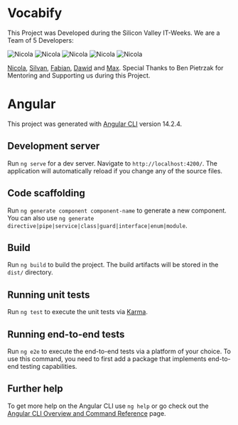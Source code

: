 # Vocabify

This Project was Developed during the Silicon Valley IT-Weeks.
We are a Team of 5 Developers:

<div>
  <img src="https://images.weserv.nl/?url=avatars.githubusercontent.com/u/57986114?v=4&h=50&w=50&fit=cover&mask=circle&maxage=7d" alt="Nicola">
  <img src="https://images.weserv.nl/?url=avatars.githubusercontent.com/u/85447837?v=4&h=50&w=50&fit=cover&mask=circle&maxage=7d" alt="Nicola">
  <img src="https://images.weserv.nl/?url=avatars.githubusercontent.com/u/74955652?v=4&h=50&w=50&fit=cover&mask=circle&maxage=7d" alt="Nicola">
  <img src="https://images.weserv.nl/?url=avatars.githubusercontent.com/u/69234960?v=4&h=50&w=50&fit=cover&mask=circle&maxage=7d" alt="Nicola">
  <img src="https://images.weserv.nl/?url=avatars.githubusercontent.com/u/78546007?v=4&h=50&w=50&fit=cover&mask=circle&maxage=7d" alt="Nicola">
</div>

[Nicola](https://github.com/DeNic0la), [Silvan](https://github.com/Sili-Dev), [Fabian](https://github.com/fabianmueller7), [Dawid](https://github.com/DawidKapka) and [Max](https://github.com/maxdeans).
Special Thanks to Ben Pietrzak for Mentoring and Supporting us during this Project.

# Angular

This project was generated with [Angular CLI](https://github.com/angular/angular-cli) version 14.2.4.

## Development server

Run `ng serve` for a dev server. Navigate to `http://localhost:4200/`. The application will automatically reload if you change any of the source files.

## Code scaffolding

Run `ng generate component component-name` to generate a new component. You can also use `ng generate directive|pipe|service|class|guard|interface|enum|module`.

## Build

Run `ng build` to build the project. The build artifacts will be stored in the `dist/` directory.

## Running unit tests

Run `ng test` to execute the unit tests via [Karma](https://karma-runner.github.io).

## Running end-to-end tests

Run `ng e2e` to execute the end-to-end tests via a platform of your choice. To use this command, you need to first add a package that implements end-to-end testing capabilities.

## Further help

To get more help on the Angular CLI use `ng help` or go check out the [Angular CLI Overview and Command Reference](https://angular.io/cli) page.
